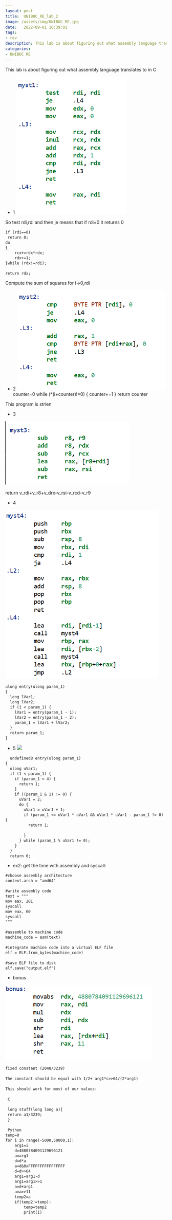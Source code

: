 ```yaml
---
layout: post
title:  UNIBUC_RE_lab_2
image: /assets/img/UNIBUC_RE.jpg
date:   2022-09-01 16:39:01
tags:
- rev
description: This lab is about figuring out what assembly language translates to in C
categories:
- UNIBUC RE
---
```


This lab is about figuring out what assembly language translates to in C

- 1
![](/assets/img/2022-09-01-10-26-54.png)

So test rdi,rdi and then je means that if rdi=0 it returns 0
```
if (rdi==0)
 return 0;
do 
{
    rcx+=rdx*rdx;
    rdx+=1;
}while (rdx!=rdi);

return rdx;
```
Compute the sum of squares for i->0,rdi

- 2
![](/assets/img/2022-09-01-10-41-19.png)
counter=0
while (*(i+counter)!=0)
{
    counter+=1
}
return counter

This program is strlen

- 3
  
![](/assets/img/2022-09-01-10-44-33.png)

return v_rdi+v_r8+v_drx-v_rsi-v_rcd-v_r9

- 4 

![](/assets/img/2022-09-01-11-05-36.png)
```
ulong entry(ulong param_1)
{
  long lVar1;
  long lVar2;
  if (1 < param_1) {
    lVar1 = entry(param_1 - 1);
    lVar2 = entry(param_1 - 2);
    param_1 = lVar1 + lVar2;
  }
  return param_1;
}
```

- 5
  ![](2022-09-01-11-06-21.png)
```
  undefined8 entry(ulong param_1)
{
  ulong uVar1;
  if (1 < param_1) {
    if (param_1 < 4) {
      return 1;
    }
    if ((param_1 & 1) != 0) {
      uVar1 = 2;
      do {
        uVar1 = uVar1 + 1;
        if (param_1 <= uVar1 * uVar1 && uVar1 * uVar1 - param_1 != 0) {
          return 1;

        }
      } while (param_1 % uVar1 != 0);
    }
  }
  return 0;

```  

- ex2:
get the time with assembly and syscall:

```
#choose assembly architecture
context.arch = "amd64"

#write assembly code
text = """
mov eax, 201
syscall
mov eax, 60
syscall
"""

#assemble to machine code
machine_code = asm(text)

#integrate machine code into a virtual ELF file
elf = ELF.from_bytes(machine_code)

#save ELF file to disk
elf.save("output.elf")
```

- bonus

![](/assets/img/2022-09-01-10-53-55.png)


```
fixed constant (2048/3239) 

The constant should be equal with 1/2+ arg1*c>>64/(2*arg1)

This should work for most of our values:

 C

 long stuff(long long a){
 return a1/3239;
 }

 Python
temp=0
for i in range(-5000,50000,1):
    arg1=i
    d=4880784091129696121
    a=arg1
    d=d*a
    a=d&0xFFFFFFFFFFFFFFFF
    d=d>>64
    arg1=arg1-d
    arg1=arg1>>1
    a=d+arg1
    a=a>>11
    temp2=a
    if(temp2!=temp):
        temp=temp2
        print(i)
```